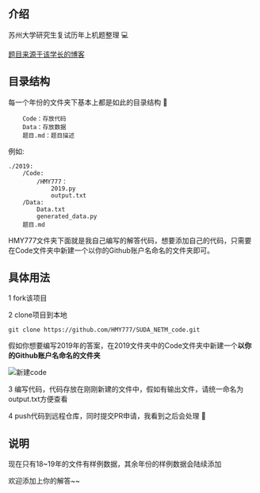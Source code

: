 ## 介绍 

苏州大学研究生复试历年上机题整理 💻

[题目来源于该学长的博客](http://www.zivblog.top/categories/研究生复试/)

## 目录结构

每一个年份的文件夹下基本上都是如此的目录结构 📂

```
	Code：存放代码
	Data：存放数据
	题目.md：题目描述
```

例如:

```
./2019:
	/Code:
		/HMY777：
			2019.py
            output.txt
    /Data:
    	Data.txt
    	generated_data.py
    题目.md
```

HMY777文件夹下面就是我自己编写的解答代码，想要添加自己的代码，只需要在Code文件夹中新建一个以你的Github账户名命名的文件夹即可。

## 具体用法

1 fork该项目

2 clone项目到本地

```
git clone https://github.com/HMY777/SUDA_NETM_code.git
```

假如你想要编写2019年的答案，在2019文件夹中的Code文件夹中新建一个**以你的Github账户名命名的文件夹**

![新建code](G:\GitRepo\SUDA_NETM_code\README.assets\新建code.gif)

3 编写代码，代码存放在刚刚新建的文件中，假如有输出文件，请统一命名为output.txt方便查看

4 push代码到远程仓库，同时提交PR申请，我看到之后会处理 👀

## 说明

现在只有18~19年的文件有样例数据，其余年份的样例数据会陆续添加

欢迎添加上你的解答~~



